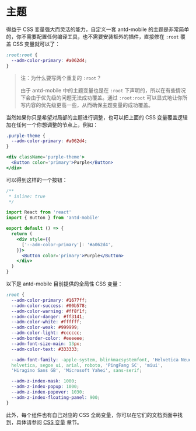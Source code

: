 # 主题

得益于 CSS 变量强大而灵活的能力，自定义一套 antd-mobile 的主题是非常简单的，你不需要配置任何编译工具，也不需要安装额外的插件，直接修在 `:root` 覆盖 CSS 变量就可以了：

```css
:root:root {
  --adm-color-primary: #a062d4;
}
```

> 注：为什么要写两个重复的 `:root`？
>
> 由于 antd-mobile 中的主题变量也是在 `:root` 下声明的，所以在有些情况下会由于优先级的问题无法成功覆盖。通过 `:root:root` 可以显式地让你所写内容的优先级更高一些，从而确保主题变量的成功覆盖。

当然如果你只是希望对局部的主题进行调整，也可以把上面的 CSS 变量覆盖逻辑加在任何一个你想调整的节点上，例如：

```css
.purple-theme {
  --adm-color-primary: #a062d4;
}
```

```jsx
<div className='purple-theme'>
  <Button color='primary'>Purple</Button>
</div>
```

可以得到这样的一个按钮：

```jsx | preview
/**
 * inline: true
 */

import React from 'react'
import { Button } from 'antd-mobile'

export default () => {
  return (
    <div style={{
      ['--adm-color-primary']: '#a062d4',
    }}>
      <Button color='primary'>Purple</Button>
    </div>
  )
}
```

以下是 antd-mobile 目前提供的全局性 CSS 变量：

```css
:root {
  --adm-color-primary: #1677ff;
  --adm-color-success: #00b578;
  --adm-color-warning: #ff8f1f;
  --adm-color-danger: #ff3141;
  --adm-color-white: #ffffff;
  --adm-color-weak: #999999;
  --adm-color-light: #cccccc;
  --adm-border-color: #eeeeee;
  --adm-font-size-main: 13px;
  --adm-color-text: #333333;

  --adm-font-family: -apple-system, blinkmacsystemfont, 'Helvetica Neue',
  helvetica, segoe ui, arial, roboto, 'PingFang SC', 'miui',
  'Hiragino Sans GB', 'Microsoft Yahei', sans-serif;

  --adm-z-index-mask: 1000;
  --adm-z-index-popup: 1000;
  --adm-z-index-popover: 1030;
  --adm-z-index-floating-panel: 900;
}
```

此外，每个组件也有自己对应的 CSS 全局变量，你可以在它们的文档页面中找到，具体请参阅 [CSS 变量](./css-variables) 章节。
